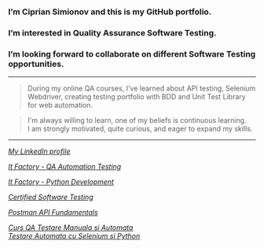 ### I’m Ciprian Simionov and this is my GitHub portfolio.

### I’m interested in Quality Assurance Software Testing.

### I’m looking forward to collaborate on different Software Testing opportunities.

----------------------------------------------------------------

> During my online QA courses, I've learned about API testing, Selenium Webdriver, creating testing portfolio with BDD and Unit Test Library for web automation.

> I'm always willing to learn, one of my beliefs is continuous learning. \
> I am strongly motivated, quite curious, and eager to expand my skills.

----------------------------------------------------------------

*[My LinkedIn profile](https://www.linkedin.com/in/cipriansimionov)*

*[It Factory - QA Automation Testing](https://cutt.ly/qeJcrS67)*

*[It Factory - Python Development](https://cutt.ly/aeJce8Bo)*

*[Certified Software Testing](https://cutt.ly/eG5Wdbq)*

*[Postman API Fundamentals](https://badgr.com/public/assertions/WbKnTLzDRHOf9zrzM6eYVg?identity__email=simionov.ciprian@gmail.com)*

*[Curs QA Testare Manuala si Automata](https://www.udemy.com/course/testare-manuala-si-automata-curs-qa/) \
		 [Testare Automata cu Selenium si Python](https://www.udemy.com/course/testare-automata-selenium-python-pom/)*
